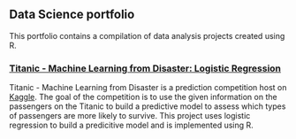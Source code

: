 ## Data Science portfolio

This portfolio contains a compilation of data analysis projects created using R. 

### [Titanic - Machine Learning from Disaster: Logistic Regression](https://l-zou.github.io/titanic.html)

Titanic - Machine Learning from Disaster is a prediction competition host on [Kaggle](https://www.kaggle.com/c/titanic). The goal of the competition is to use the given information on the passengers on the Titanic to build a predictive model to assess which types of passengers are more likely to survive. This project uses logistic regression to build a predicitive model and is implemented using R. 

